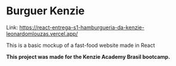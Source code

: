 # Burguer Kenzie
Link: https://react-entrega-s1-hamburgueria-da-kenzie-leonardomlouzas.vercel.app/

This is a basic mockup of a fast-food website made in React

**This project was made for the Kenzie Academy Brasil bootcamp.**
